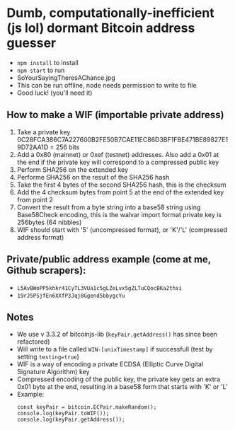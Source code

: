 # Dumb, computationally-inefficient (js lol) dormant Bitcoin address guesser
  * `npm install` to install
  * `npm start` to run
  * SoYourSayingTheresAChance.jpg
  * This can be run offline, node needs permission to write to file
  * Good luck! (you'll need it)

## How to make a WIF (importable private address)
  1. Take a private key 0C28FCA386C7A227600B2FE50B7CAE11EC86D3BF1FBE471BE89827E19D72AA1D = 256 bits
  2. Add a 0x80 (mainnet) or 0xef (testnet) addresses. Also add a 0x01 at the end if the private key will correspond to a compressed public key
  3. Perform SHA256 on the extended key
  4. Performe SHA256 on the result of the SHA256 hash
  5. Take the first 4 bytes of the second SHA256 hash, this is the checksum
  6. Add the 4 checksum bytes from point 5 at the end of the extended key from point 2
  7. Convert the result from a byte string into a base58 string using Base58Check encoding, this is the walvar import format private key is 256bytes (64 nibbles)
  8. WIF should start with '5' (uncompressed format), or 'K'/'L' (compressed address format)

## Private/public address example (come at me, Github scrapers):
  * `L5AvBWoPP5khkr41CyTL3VUa1c5gLZeLvx5gZLTuCQocBKa2thxi`
  * `19rJ5PSjfEn6XXfP3Jqj8Ggend5bbygcYu`

## Notes
  * We use v 3.3.2 of bitcoinjs-lib (`keyPair.getAddress()` has since been refactored)
  * Will write to a file called `WIN-[unixTimestamp]` if successfull (test by setting `testing=true`)
  * WIF is a way of encoding a private ECDSA (Elliptic Curve Digital Signature Algorithm) key
  * Compressed encoding of the public key, the private key gets an extra 0x01 byte at the end, resulting in a base58 form that starts with 'K' or 'L'
  * Example:
    ```
    const keyPair = bitcoin.ECPair.makeRandom();
    console.log(keyPair.toWIF());
    console.log(keyPair.getAddress());
    ```
